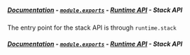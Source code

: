 ##### [Documentation][t-docs] - [`module.exports`][t-module] - [Runtime API][t-runtime-api] - Stack API

The entry point for the stack API is through `runtime.stack`



##### [Documentation][t-docs] - [`module.exports`][t-module] - [Runtime API][t-runtime-api] - Stack API

<!--
  x-: is for just a link
  t-: is for doc's toc
-->

[t-docs]: ./readme.md
[t-module]: ./module.md
[t-stack-api]: ./stack-api.md
[t-runtime-api]: ./runtime-api.md
